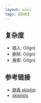 ```yaml
---
layout: wiki
tags: [跳表]
---
```


## 复杂度

* 插入: O(lgn)
* 删除: O(lgn)
* 搜索: O(lgn)

## 参考链接

* [跳表 skiplist](https://segmentfault.com/a/1190000006024984)
* [skiplists](https://klevas.mif.vu.lt/~ragaisis/ADS2006/skiplists.pdf)